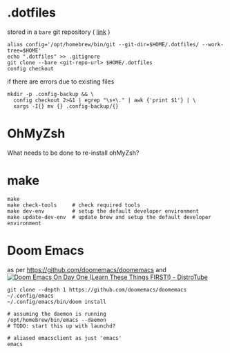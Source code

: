 # .dotfiles

stored in a `bare` git repository (
  [link](https://www.atlassian.com/git/tutorials/dotfiles)
)

```
alias config='/opt/homebrew/bin/git --git-dir=$HOME/.dotfiles/ --work-tree=$HOME'
echo ".dotfiles" >> .gitignore
git clone --bare <git-repo-url> $HOME/.dotfiles
config checkout
```

if there are errors due to existing files

```
mkdir -p .config-backup && \
  config checkout 2>&1 | egrep "\s+\." | awk {'print $1'} | \
  xargs -I{} mv {} .config-backup/{}
```

# OhMyZsh

What needs to be done to re-install ohMyZsh?

# make

```
make
make check-tools     # check required tools
make dev-env         # setup the default developer environment
make update-dev-env  # update brew and setup the default developer environment
```

# Doom Emacs

as per https://github.com/doomemacs/doomemacs and
[
  ![Doom Emacs On Day One (Learn These Things FIRST!) - DistroTube
  ](http://img.youtube.com/vi/37H7bD-G7nE/0.jpg)
](http://youtu.be/37H7bD-G7nE)

```
git clone --depth 1 https://github.com/doomemacs/doomemacs ~/.config/emacs
~/.config/emacs/bin/doom install
```

```
# assuming the daemon is running
/opt/homebrew/bin/emacs --daemon
# TODO: start this up with launchd?

# aliased emacsclient as just 'emacs'
emacs
```

